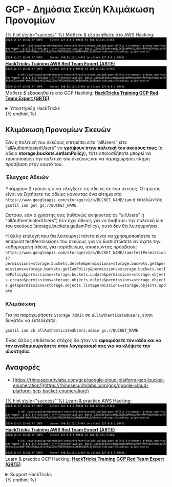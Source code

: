 # GCP - Δημόσια Σκεύη Κλιμάκωση Προνομίων

{% hint style="success" %}
Μάθετε & εξασκηθείτε στο AWS Hacking:<img src="../../../../.gitbook/assets/image (1).png" alt="" data-size="line">[**HackTricks Training AWS Red Team Expert (ARTE)**](https://training.hacktricks.xyz/courses/arte)<img src="../../../../.gitbook/assets/image (1).png" alt="" data-size="line">\
Μάθετε & εξασκηθείτε στο GCP Hacking: <img src="../../../../.gitbook/assets/image (2).png" alt="" data-size="line">[**HackTricks Training GCP Red Team Expert (GRTE)**<img src="../../../../.gitbook/assets/image (2).png" alt="" data-size="line">](https://training.hacktricks.xyz/courses/grte)

<details>

<summary>Υποστήριξη HackTricks</summary>

* Ελέγξτε τα [**σχέδια συνδρομής**](https://github.com/sponsors/carlospolop)!
* **Εγγραφείτε στην** 💬 [**ομάδα Discord**](https://discord.gg/hRep4RUj7f) ή στην [**ομάδα telegram**](https://t.me/peass) ή **ακολουθήστε** μας στο **Twitter** 🐦 [**@hacktricks\_live**](https://twitter.com/hacktricks\_live)**.**
* **Μοιραστείτε κόλπα hacking υποβάλλοντας PRs στα** [**HackTricks**](https://github.com/carlospolop/hacktricks) και [**HackTricks Cloud**](https://github.com/carlospolop/hacktricks-cloud) github repos.

</details>
{% endhint %}

## Κλιμάκωση Προνομίων Σκευών

Εάν η πολιτική του σκεύους επιτρέπει είτε “allUsers” είτε “allAuthenticatedUsers” να **γράψουν στην πολιτική του σκεύους τους** (η άδεια **storage.buckets.setIamPolicy**)**,** τότε οποιοσδήποτε μπορεί να τροποποιήσει την πολιτική του σκεύους και να παραχωρήσει πλήρη πρόσβαση στον εαυτό του.

### Έλεγχος Αδειών

Υπάρχουν 2 τρόποι για να ελέγξετε τις άδειες σε ένα σκεύος. Ο πρώτος είναι να ζητήσετε τις άδειες κάνοντας ένα αίτημα στο `https://www.googleapis.com/storage/v1/b/BUCKET_NAME/iam` ή εκτελώντας `gsutil iam get gs://BUCKET_NAME`.

Ωστόσο, εάν ο χρήστης σας (πιθανώς ανήκοντας σε "allUsers" ή "allAuthenticatedUsers") δεν έχει άδειες για να διαβάσει την πολιτική iam του σκεύους (storage.buckets.getIamPolicy), αυτό δεν θα λειτουργήσει.

Η άλλη επιλογή που θα λειτουργεί πάντα είναι να χρησιμοποιήσετε το endpoint testPermissions του σκεύους για να διαπιστώσετε αν έχετε την καθορισμένη άδεια, για παράδειγμα, αποκτώντας πρόσβαση: `https://www.googleapis.com/storage/v1/b/BUCKET_NAME/iam/testPermissions?permissions=storage.buckets.delete&permissions=storage.buckets.get&permissions=storage.buckets.getIamPolicy&permissions=storage.buckets.setIamPolicy&permissions=storage.buckets.update&permissions=storage.objects.create&permissions=storage.objects.delete&permissions=storage.objects.get&permissions=storage.objects.list&permissions=storage.objects.update`

### Κλιμάκωση

Για να παραχωρήσετε `Storage Admin` σε `allAuthenticatedUsers`, είναι δυνατόν να εκτελέσετε:
```bash
gsutil iam ch allAuthenticatedUsers:admin gs://BUCKET_NAME
```
Ένας άλλος επιθετικός στόχος θα ήταν να **αφαιρέσετε τον κάδο και να τον αναδημιουργήσετε στον λογαριασμό σας για να κλέψετε την ιδιοκτησία**.

## Αναφορές

* [https://rhinosecuritylabs.com/gcp/google-cloud-platform-gcp-bucket-enumeration/](https://rhinosecuritylabs.com/gcp/google-cloud-platform-gcp-bucket-enumeration/)

{% hint style="success" %}
Learn & practice AWS Hacking:<img src="../../../../.gitbook/assets/image (1).png" alt="" data-size="line">[**HackTricks Training AWS Red Team Expert (ARTE)**](https://training.hacktricks.xyz/courses/arte)<img src="../../../../.gitbook/assets/image (1).png" alt="" data-size="line">\
Learn & practice GCP Hacking: <img src="../../../../.gitbook/assets/image (2).png" alt="" data-size="line">[**HackTricks Training GCP Red Team Expert (GRTE)**<img src="../../../../.gitbook/assets/image (2).png" alt="" data-size="line">](https://training.hacktricks.xyz/courses/grte)

<details>

<summary>Support HackTricks</summary>

* Check the [**subscription plans**](https://github.com/sponsors/carlospolop)!
* **Join the** 💬 [**Discord group**](https://discord.gg/hRep4RUj7f) or the [**telegram group**](https://t.me/peass) or **follow** us on **Twitter** 🐦 [**@hacktricks\_live**](https://twitter.com/hacktricks\_live)**.**
* **Share hacking tricks by submitting PRs to the** [**HackTricks**](https://github.com/carlospolop/hacktricks) and [**HackTricks Cloud**](https://github.com/carlospolop/hacktricks-cloud) github repos.

</details>
{% endhint %}
